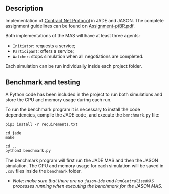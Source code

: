 ## Description

Implementation of [Contract Net Protocol](https://en.wikipedia.org/wiki/Contract_Net_Protocol) in JADE and JASON. The complete assignment guidelines can be found on [Assignment-ptBR.pdf](Assignment-ptBR.pdf).

Both implementations of the MAS will have at least three agents:

* `Initiator`: requests a service;
* `Participant`: offers a service;
* `Watcher`: stops simulation when all negotiations are completed.

Each simulation can be run individually inside each project folder.

## Benchmark and testing

A Python code has been included in the project to run both simulations and store the CPU and memory usage during each run.

To run the benchmark program it is necessary to install the code dependencies, compile the JADE code, and execute the `benchmark.py` file:

```
pip3 install -r requirements.txt

cd jade
make

cd ..
python3 benchmark.py
```

The benchmark program will first run the JADE MAS and then the JASON simulation. The CPU and memory usage for each simulation will be saved in `.csv` files inside the `benchmark` folder.

* _Note_: _make sure that there are no `jason-ide` and `RunCentralisedMAS` processes running when executing the benchmark for the JASON MAS_.